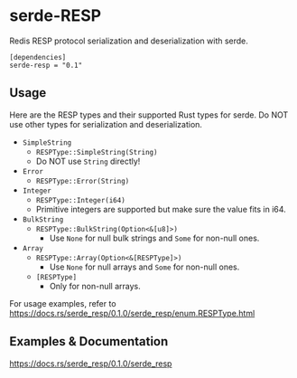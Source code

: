 # serde-RESP
Redis RESP protocol serialization and deserialization with serde.

```
[dependencies]
serde-resp = "0.1"
```

## Usage

Here are the RESP types and their supported Rust types for serde.
Do NOT use other types for serialization and deserialization.

- `SimpleString`
    + `RESPType::SimpleString(String)`
    + Do NOT use `String` directly!
- `Error`
    + `RESPType::Error(String)`
- `Integer`
    + `RESPType::Integer(i64)`
    + Primitive integers are supported but make sure the value fits in i64.
- `BulkString`
    + `RESPType::BulkString(Option<&[u8]>)`
        + Use `None` for null bulk strings and `Some` for non-null ones.
- `Array`
    + `RESPType::Array(Option<&[RESPType]>)`
        + Use `None` for null arrays and `Some` for non-null ones.
    + `[RESPType]`
        + Only for non-null arrays.

For usage examples, refer to https://docs.rs/serde_resp/0.1.0/serde_resp/enum.RESPType.html    

## Examples & Documentation
https://docs.rs/serde_resp/0.1.0/serde_resp